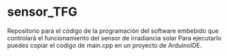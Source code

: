 # sensor_TFG
Repositorio para el código de la programación del software embebido que controlará el funcionamiento del sensor de irradiancia solar
Para ejecutarlo puedes copiar el codigo de main.cpp en un proyecto de ArduinoIDE.

